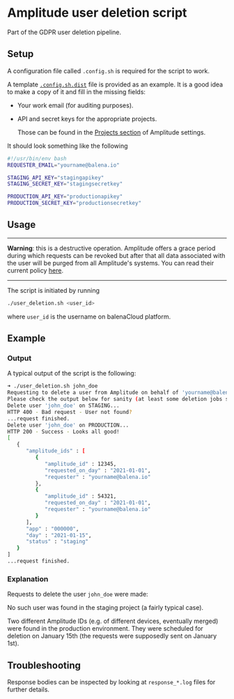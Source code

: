 # Amplitude user deletion script

Part of the GDPR user deletion pipeline.

## Setup

A configuration file called `.config.sh` is required for the script to work.

A template [`.config.sh.dist`](.config.sh.dist) file is provided as an example.
It is a good idea to make a copy of it and fill in the missing fields:
- Your work email (for auditing purposes).
- API and secret keys for the appropriate projects.

  Those can be found in the [Projects section](https://analytics.amplitude.com/balena/settings/projects) of Amplitude settings.

It should look something like the following
```sh
#!/usr/bin/env bash
REQUESTER_EMAIL="yourname@balena.io"

STAGING_API_KEY="stagingapikey"
STAGING_SECRET_KEY="stagingsecretkey"

PRODUCTION_API_KEY="productionapikey"
PRODUCTION_SECRET_KEY="productionsecretkey"
```

## Usage

---

**Warning**: this is a destructive operation.
Amplitude offers a grace period during which requests can be revoked but after that all data associated with the user will be purged from all Amplitude's systems.
You can read their current policy [here](https://developers.amplitude.com/docs/user-deletion#deletion-request).

---

The script is initiated by running
```sh
./user_deletion.sh <user_id>
```
where `user_id` is the username on balenaCloud platform.

## Example

### Output

A typical output of the script is the following:

```sh
➜ ./user_deletion.sh john_doe
Requesting to delete a user from Amplitude on behalf of 'yourname@balena.io'.
Please check the output below for sanity (at least some deletion jobs should be scheduled):
Delete user 'john_doe' on STAGING...
HTTP 400 - Bad request - User not found?
...request finished.
Delete user 'john_doe' on PRODUCTION...
HTTP 200 - Success - Looks all good!
[
   {
      "amplitude_ids" : [
         {
            "amplitude_id" : 12345,
            "requested_on_day" : "2021-01-01",
            "requester" : "yourname@balena.io"
         },
         {
            "amplitude_id" : 54321,
            "requested_on_day" : "2021-01-01",
            "requester" : "yourname@balena.io"
         }
      ],
      "app" : "000000",
      "day" : "2021-01-15",
      "status" : "staging"
   }
]
...request finished.
```

### Explanation

Requests to delete the user `john_doe` were made:

No such user was found in the staging project (a fairly typical case).

Two different Amplitude IDs (e.g. of different devices, eventually merged) were found in the production environment. They were scheduled for deletion on January 15th (the requests were supposedly sent on January 1st).

## Troubleshooting

Response bodies can be inspected by looking at `response_*.log` files for further details.
